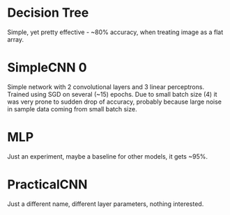 # Decision Tree

Simple, yet pretty effective - ~80% accuracy, when treating image as
a flat array.

# SimpleCNN 0

Simple network with 2 convolutional layers and 3 linear perceptrons.
Trained using SGD on several (~15) epochs. Due to small batch size
(4) it was very prone to sudden drop of accuracy, probably because
large noise in sample data coming from small batch size.

# MLP

Just an experiment, maybe a baseline for other models, it gets ~95%.

# PracticalCNN

Just a different name, different layer parameters, nothing interested.
